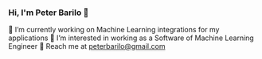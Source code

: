 ### Hi, I'm Peter Barilo 👋
🔭 I’m currently working on Machine Learning integrations for my applications
👀 I’m interested in working as a Software of Machine Learning Engineer
💬 Reach me at peterbarilo@gmail.com 

<!--
**PeterBarilo/PeterBarilo** is a ✨ _special_ ✨ repository because its `README.md` (this file) appears on your GitHub profile.

Here are some ideas to get you started:

- 🔭 I’m currently working on ...
- 🌱 I’m currently learning ...
- 👯 I’m looking to collaborate on ...
- 🤔 I’m looking for help with ...
- 💬 Ask me about ...
- 📫 How to reach me: ...
- 😄 Pronouns: ...
- ⚡ Fun fact: ...
-->


